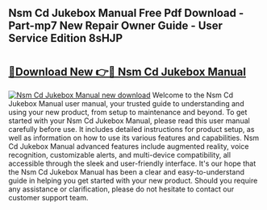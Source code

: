 ## Nsm Cd Jukebox Manual Free Pdf Download - Part-mp7 New Repair Owner Guide - User Service Edition 8sHJP

# <h2><a href="http://bc53547.oget.top/?id=Nsm+Cd+Jukebox+Manual">🔗Download New 👉🔴 Nsm Cd Jukebox Manual</a></h2>

[![Nsm Cd Jukebox Manual new download](https://i.imgur.com/5g1atiW.png)](http://bc53547.oget.top/?id=Nsm+Cd+Jukebox+Manual)
Welcome to the Nsm Cd Jukebox Manual user manual, your trusted guide to understanding and using your new product, from setup to maintenance and beyond. To get started with your Nsm Cd Jukebox Manual, please read this user manual carefully before use. It includes detailed instructions for product setup, as well as information on how to use its various features and capabilities. Nsm Cd Jukebox Manual advanced features include augmented reality, voice recognition, customizable alerts, and multi-device compatibility, all accessible through the sleek and user-friendly interface. It's our hope that the Nsm Cd Jukebox Manual has been a clear and easy-to-understand guide in helping you get started with your new product. Should you require any assistance or clarification, please do not hesitate to contact our customer support team.
